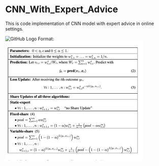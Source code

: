 # CNN_With_Expert_Advice

This is code implementation of CNN model with expert advice in online settings.

![GitHub Logo](/images/logo.png)
Format: ![Alt Text](https://github.com/HaoranZhuExplorer/CNN_With_Expert_Advice/blob/master/images/original_expert_advice_algorithm.png)